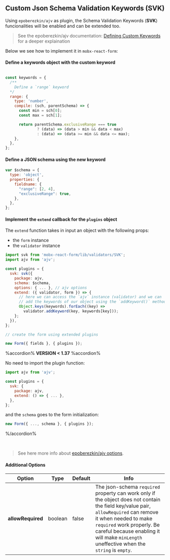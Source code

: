 ## Custom Json Schema Validation Keywords (SVK)

Using `epoberezkin/ajv` as plugin, the Schema Validation Keywords (**SVK**) funcionalities will be enabled and can be extended too.

> See the epoberezkin/ajv documentation: [Defining Custom Keywords](https://github.com/epoberezkin/ajv/blob/master/CUSTOM.md) for a deeper explaination

Below we see how to implement it in `mobx-react-form`:

#### Define a keywords object with the custom keyword

```javascript

const keywords = {
  /**
    Define a `range` keyword
  */
  range: {
    type: 'number',
    compile: (sch, parentSchema) => {
      const min = sch[0];
      const max = sch[1];

      return parentSchema.exclusiveRange === true
              ? (data) => (data > min && data < max)
              : (data) => (data >= min && data <= max);
    },
  },
};
```

#### Define a JSON schema using the new keyword

```javascript
var $schema = {
  type: 'object',
  properties: {
    fieldname: {
      "range": [2, 4],
      "exclusiveRange": true,
    },
  },
};
```

#### Implement the `extend` callback for the `plugins` object

The `extend` function takes in input an object with the following props:

* the `form` instance
* the `validator` instance

```javascript
import svk from 'mobx-react-form/lib/validators/SVK';
import ajv from 'ajv';

const plugins = {
  svk: svk({
    package: ajv,
    schema: $schema,
    options: { ... }, // ajv options
    extend: ({ validator, form }) => {
      // here we can access the `ajv` instance (validator) and we can
      // add the keywords of our object using the `addKeyword()` method.
      Object.keys(keywords).forEach((key) =>
        validator.addKeyword(key, keywords[key]));
    };
  }),
};

// create the form using extended plugins

new Form({ fields }, { plugins });
```

%accordion% **VERSION < 1.37** %accordion%

No need to import the plugin function:

```javascript
import ajv from 'ajv';

const plugins = {
  svk: {
    package: ajv,
    extend: () => { ... },
  },
};
```

and the `schema` goes to the form initialization:

```javascript
new Form({ ..., schema }, { plugins });
```

%/accordion%

<br />

> See here more info about [epoberezkin/ajv options](https://github.com/epoberezkin/ajv#options).

#### Additional Options

| Option | Type | Default | Info |
|---|---|---|---|
| **allowRequired** | boolean | false | The json-schema `required` property can work only if the object does not contain the field key/value pair, `allowRequired` can remove it when needed to make `required` work properly. Be careful because enabling it will make `minLength` uneffective when the `string` is `empty`. |
